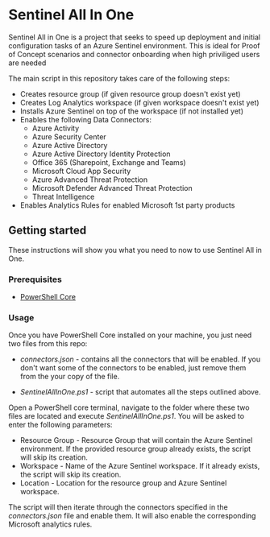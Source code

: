 # Sentinel All In One

Sentinel All in One is a project that seeks to speed up deployment and initial configuration tasks of an Azure Sentinel environment. This is ideal for Proof of Concept scenarios and connector onboarding when high priviliged users are needed

The main script in this repository takes care of the following steps:

- Creates resource group (if given resource group doesn't exist yet)
- Creates Log Analytics workspace (if given workspace doesn't exist yet)
- Installs Azure Sentinel on top of the workspace (if not installed yet)
- Enables the following Data Connectors: 
    + Azure Activity
    + Azure Security Center
    + Azure Active Directory
    + Azure Active Directory Identity Protection
    + Office 365 (Sharepoint, Exchange and Teams)
    + Microsoft Cloud App Security
    + Azure Advanced Threat Protection
    + Microsoft Defender Advanced Threat Protection
    + Threat Intelligence
- Enables Analytics Rules for enabled Microsoft 1st party products 

## Getting started
These instructions will show you what you need to now to use Sentinel All in One.

### Prerequisites

- [PowerShell Core](https://github.com/PowerShell/PowerShell)

### Usage

Once you have PowerShell Core installed on your machine, you just need two files from this repo: 

* *connectors.json* - contains all the connectors that will be enabled. If you don't want some of the connectors to be enabled, just remove them from the your copy of the file.

* *SentinelAllInOne.ps1* - script that automates all the steps outlined above.

Open a PowerShell core terminal, navigate to the folder where these two files are located and execute *SentinelAllInOne.ps1*. You will be asked to enter the following parameters:

 - Resource Group - Resource Group that will contain the Azure Sentinel environment. If the provided resource group already exists, the script will skip its creation.
 - Workspace - Name of the Azure Sentinel workspace. If it already exists, the script will skip its creation.
 - Location - Location for the resource group and Azure Sentinel workspace.

 The script will then iterate through the connectors specified in the *connectors.json* file and enable them. It will also enable the corresponding Microsoft analytics rules.